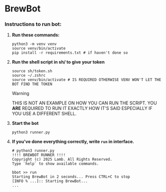 # BrewBot

### Instructions to run bot:

1.  **Run these commands:**
    ```
    python3 -m venv venv
    source venv/bin/activate
    pip install -r requirements.txt # if haven't done so 
    ```

2.  **Run the shell script in sh/ to give your token**
    ```
    source sh/token.sh 
    source ~/.zshrc 
    source venv/bin/activate # IS REQUIRED OTHERWISE VENV WON'T LET THE BOT FIND THE TOKEN
    ```
    > [!WARNING]
    > THIS IS NOT AN EXAMPLE ON HOW YOU CAN RUN THE SCRIPT. YOU 
    > **ARE** REQUIRED TO RUN IT EXACTLY HOW IT'S SAID ESPECIALLY
    > IF YOU USE A DIFFERENT SHELL.

3.  **Start the bot**
    ```
    python3 runner.py 
    ```

4.  **If you've done everything correctly, write `run` in interface.**
    ```
    # python3 runner.py 
    !!!! BREWBOT RUNNER !!!!
    Copyright (c) 2025 Lamb. All Rights Reserved.
    Type `help` to show available commands.

    bbot >> run 
    Starting BrewBot in 2 seconds... Press CTRL+C to stop
    [INFO % ...]:: Starting BrewBot...
    ...
    ```

